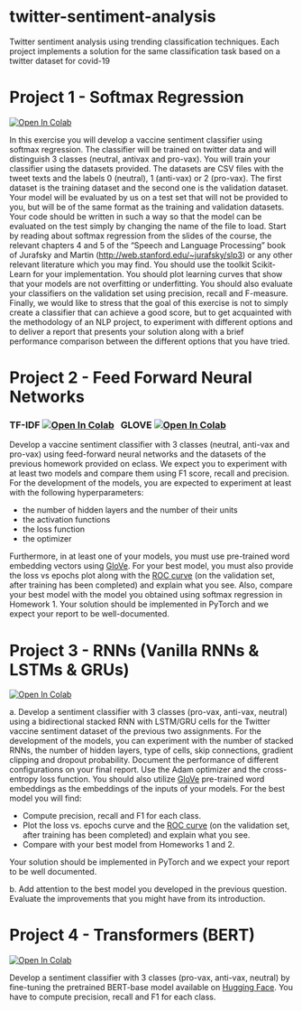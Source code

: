 # twitter-sentiment-analysis
Twitter sentiment analysis using trending classification techniques. Each project implements a solution for the same classification task based on a twitter dataset for covid-19

# Project 1 - Softmax Regression 

[![Open In Colab](https://colab.research.google.com/assets/colab-badge.svg)](https://colab.research.google.com/github/OrfeasTsk/twitter-sentiment-analysis/blob/main/AI2_HW1_Softmax_Regression.ipynb)

In this exercise you will develop a vaccine sentiment classifier using softmax regression.
The classifier will be trained on twitter data and will distinguish 3 classes (neutral, antivax and pro-vax). You will train your classifier using the datasets provided. The datasets are CSV files with the tweet texts and the labels 0
(neutral), 1 (anti-vax) or 2 (pro-vax). The first dataset is the training dataset and the
second one is the validation dataset. Your model will be evaluated by us on a test set that
will not be provided to you, but will be of the same format as the training and validation
datasets. Your code should be written in such a way so that the model can be evaluated
on the test simply by changing the name of the file to load.
Start by reading about softmax regression from the slides of the course, the relevant
chapters 4 and 5 of the “Speech and Language Processing” book of Jurafsky and Martin
(http://web.stanford.edu/~jurafsky/slp3) or any other relevant literature which
you may find. You should use the toolkit Scikit-Learn for your implementation. You should plot learning
curves that show that your models are not overfitting or underfitting. You should also
evaluate your classifiers on the validation set using precision, recall and F-measure.
Finally, we would like to stress that the goal of this exercise is not to simply create a
classifier that can achieve a good score, but to get acquainted with the methodology of an
NLP project, to experiment with different options and to deliver a report that presents
your solution along with a brief performance comparison between the different options
that you have tried.

# Project 2 - Feed Forward Neural Networks

### TF-IDF [![Open In Colab](https://colab.research.google.com/assets/colab-badge.svg)](https://colab.research.google.com/github/OrfeasTsk/twitter-sentiment-analysis/blob/main/AI2_HW2_Feed_Forward_NN_TFIDF.ipynb) &nbsp; GLOVE [![Open In Colab](https://colab.research.google.com/assets/colab-badge.svg)](https://colab.research.google.com/github/OrfeasTsk/twitter-sentiment-analysis/blob/main/AI2_HW2_Feed_Forward_NN_GLoVe.ipynb)

Develop a vaccine sentiment classifier with 3 classes (neutral, anti-vax and pro-vax) using
feed-forward neural networks and the datasets of the previous homework provided on eclass. We expect you to experiment with at least two models and compare them using
F1 score, recall and precision. For the development of the models, you are expected to
experiment at least with the following hyperparameters:
* the number of hidden layers and the number of their units
* the activation functions
* the loss function
* the optimizer

Furthermore, in at least one of your models, you must use pre-trained word embedding
vectors using [GloVe](https://nlp.stanford.edu/projects/glove).
For your best model, you must also provide the loss vs epochs plot along with the [ROC curve](https://en.wikipedia.org/wiki/Receiver_operating_characteristic)
(on the validation set, after training has been completed) and explain what you see.
Also, compare your best model with the model you obtained using softmax regression in
Homework 1. Your solution should be implemented in PyTorch and we expect your report
to be well-documented.

# Project 3 - RNNs (Vanilla RNNs & LSTMs & GRUs)
[![Open In Colab](https://colab.research.google.com/assets/colab-badge.svg)](https://colab.research.google.com/github/OrfeasTsk/twitter-sentiment-analysis/blob/main/AI2_HW3_Vanilla_LSTM_GRU_RNNs.ipynb)

a. Develop a sentiment classifier with 3 classes (pro-vax, anti-vax, neutral) using a bidirectional stacked RNN with LSTM/GRU cells for the Twitter vaccine sentiment dataset of
the previous two assignments. For the development of the models, you can experiment
with the number of stacked RNNs, the number of hidden layers, type of cells, skip connections, gradient clipping and dropout probability. Document the performance of different
configurations on your final report. Use the Adam optimizer and the cross-entropy loss
function. You should also utilize [GloVe](https://nlp.stanford.edu/projects/glove) pre-trained word embeddings as the embeddings
of the inputs of your models.
For the best model you will find:
* Compute precision, recall and F1 for each class.
* Plot the loss vs. epochs curve and the [ROC curve](https://en.wikipedia.org/wiki/Receiver_operating_characteristic) (on the validation set, after training
has been completed) and explain what you see.
* Compare with your best model from Homeworks 1 and 2.

Your solution should be implemented in PyTorch and we expect your report to be well
documented.

b. Add attention to the best model you developed in the previous question. Evaluate the
improvements that you might have from its introduction.

# Project 4 - Transformers (BERT)
[![Open In Colab](https://colab.research.google.com/assets/colab-badge.svg)](https://colab.research.google.com/github/OrfeasTsk/twitter-sentiment-analysis/blob/main/AI2_HW4_BERT.ipynb)

Develop a sentiment classifier with 3 classes (pro-vax, anti-vax, neutral) by fine-tuning the
pretrained BERT-base model available on [Hugging Face](https://huggingface.co/models). You have to compute precision, recall and F1 for each class.

